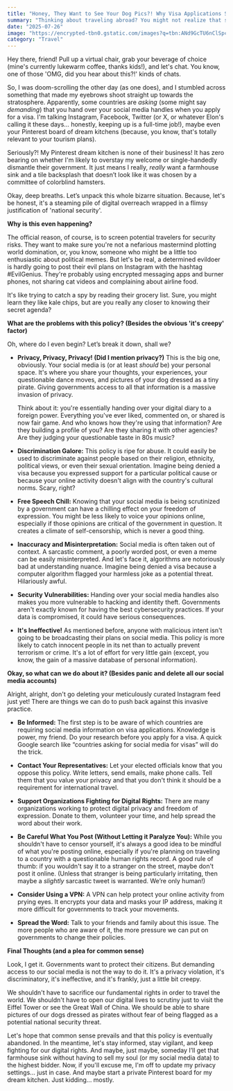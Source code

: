 ```yaml
---
title: "Honey, They Want to See Your Dog Pics?! Why Visa Applications Shouldn't Require Public Social Media"
summary: "Thinking about traveling abroad? You might not realize that some countries are asking for your social media handles on visa applications. Let's talk about why this is a massive privacy violation and why you *shouldn't* have to open your digital diary to get a visa."
date: "2025-07-26"
image: "https://encrypted-tbn0.gstatic.com/images?q=tbn:ANd9GcTU6nClSpc7d1K7hpT5pW7fTLE9zXbE5SYOVA&s"
category: "Travel"
---
```


Hey there, friend! Pull up a virtual chair, grab your beverage of choice (mine's currently lukewarm coffee, thanks kids!), and let's chat. You know, one of those 'OMG, did you hear about this?!' kinds of chats.

So, I was doom-scrolling the other day (as one does), and I stumbled across something that made my eyebrows shoot straight up towards the stratosphere. Apparently, some countries are _asking_ (some might say _demanding_) that you hand over your social media handles when you apply for a visa. I'm talking Instagram, Facebook, Twitter (or X, or whatever Elon's calling it these days… honestly, keeping up is a full-time job!), maybe even your Pinterest board of dream kitchens (because, you know, that's totally relevant to your tourism plans).

Seriously?! My Pinterest dream kitchen is none of their business! It has zero bearing on whether I'm likely to overstay my welcome or single-handedly dismantle their government. It just means I really, _really_ want a farmhouse sink and a tile backsplash that doesn’t look like it was chosen by a committee of colorblind hamsters.

Okay, deep breaths. Let’s unpack this whole bizarre situation. Because, let's be honest, it's a steaming pile of digital overreach wrapped in a flimsy justification of 'national security'.

**Why is this even happening?**

The official reason, of course, is to screen potential travelers for security risks. They want to make sure you're not a nefarious mastermind plotting world domination, or, you know, someone who might be a little too enthusiastic about political memes. But let's be real, a determined evildoer is hardly going to post their evil plans on Instagram with the hashtag #EvilGenius. They're probably using encrypted messaging apps and burner phones, not sharing cat videos and complaining about airline food.

It's like trying to catch a spy by reading their grocery list. Sure, you might learn they like kale chips, but are you really any closer to knowing their secret agenda?

**What are the problems with this policy? (Besides the obvious 'it's creepy' factor)**

Oh, where do I even begin? Let’s break it down, shall we?

- **Privacy, Privacy, Privacy! (Did I mention privacy?)** This is the big one, obviously. Your social media is (or at least _should_ be) your personal space. It's where you share your thoughts, your experiences, your questionable dance moves, and pictures of your dog dressed as a tiny pirate. Giving governments access to all that information is a massive invasion of privacy.

  Think about it: you're essentially handing over your digital diary to a foreign power. Everything you've ever liked, commented on, or shared is now fair game. And who knows how they're using that information? Are they building a profile of you? Are they sharing it with other agencies? Are they judging your questionable taste in 80s music?

- **Discrimination Galore:** This policy is ripe for abuse. It could easily be used to discriminate against people based on their religion, ethnicity, political views, or even their sexual orientation. Imagine being denied a visa because you expressed support for a particular political cause or because your online activity doesn't align with the country's cultural norms. Scary, right?

- **Free Speech Chill:** Knowing that your social media is being scrutinized by a government can have a chilling effect on your freedom of expression. You might be less likely to voice your opinions online, especially if those opinions are critical of the government in question. It creates a climate of self-censorship, which is never a good thing.

- **Inaccuracy and Misinterpretation:** Social media is often taken out of context. A sarcastic comment, a poorly worded post, or even a meme can be easily misinterpreted. And let's face it, algorithms are notoriously bad at understanding nuance. Imagine being denied a visa because a computer algorithm flagged your harmless joke as a potential threat. Hilariously awful.

- **Security Vulnerabilities:** Handing over your social media handles also makes you more vulnerable to hacking and identity theft. Governments aren't exactly known for having the best cybersecurity practices. If your data is compromised, it could have serious consequences.

- **It's Ineffective!** As mentioned before, anyone with malicious intent isn't going to be broadcasting their plans on social media. This policy is more likely to catch innocent people in its net than to actually prevent terrorism or crime. It's a lot of effort for very little gain (except, you know, the gain of a massive database of personal information).

**Okay, so what can we do about it? (Besides panic and delete all our social media accounts)**

Alright, alright, don't go deleting your meticulously curated Instagram feed just yet! There are things we can do to push back against this invasive practice.

- **Be Informed:** The first step is to be aware of which countries are requiring social media information on visa applications. Knowledge is power, my friend. Do your research before you apply for a visa. A quick Google search like “countries asking for social media for visas” will do the trick.

- **Contact Your Representatives:** Let your elected officials know that you oppose this policy. Write letters, send emails, make phone calls. Tell them that you value your privacy and that you don't think it should be a requirement for international travel.

- **Support Organizations Fighting for Digital Rights:** There are many organizations working to protect digital privacy and freedom of expression. Donate to them, volunteer your time, and help spread the word about their work.

- **Be Careful What You Post (Without Letting it Paralyze You):** While you shouldn't have to censor yourself, it's always a good idea to be mindful of what you're posting online, especially if you're planning on traveling to a country with a questionable human rights record. A good rule of thumb: if you wouldn't say it to a stranger on the street, maybe don't post it online. (Unless that stranger is being particularly irritating, then maybe a _slightly_ sarcastic tweet is warranted. We’re only human!)

- **Consider Using a VPN:** A VPN can help protect your online activity from prying eyes. It encrypts your data and masks your IP address, making it more difficult for governments to track your movements.

- **Spread the Word:** Talk to your friends and family about this issue. The more people who are aware of it, the more pressure we can put on governments to change their policies.

**Final Thoughts (and a plea for common sense)**

Look, I get it. Governments want to protect their citizens. But demanding access to our social media is not the way to do it. It's a privacy violation, it's discriminatory, it's ineffective, and it's frankly, just a little bit creepy.

We shouldn't have to sacrifice our fundamental rights in order to travel the world. We shouldn't have to open our digital lives to scrutiny just to visit the Eiffel Tower or see the Great Wall of China. We should be able to share pictures of our dogs dressed as pirates without fear of being flagged as a potential national security threat.

Let's hope that common sense prevails and that this policy is eventually abandoned. In the meantime, let's stay informed, stay vigilant, and keep fighting for our digital rights. And maybe, just maybe, someday I’ll get that farmhouse sink without having to sell my soul (or my social media data) to the highest bidder. Now, if you'll excuse me, I'm off to update my privacy settings... just in case. And maybe start a private Pinterest board for my dream kitchen. Just kidding... mostly.
